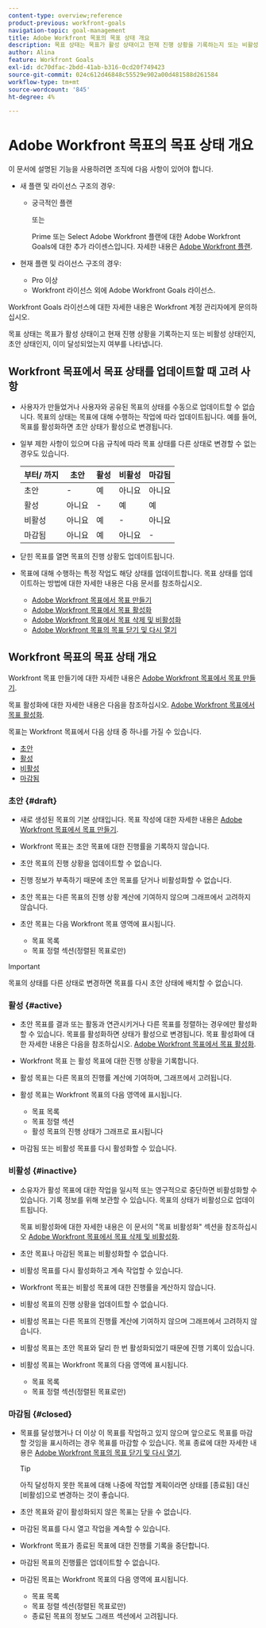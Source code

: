 ```yaml
---
content-type: overview;reference
product-previous: workfront-goals
navigation-topic: goal-management
title: Adobe Workfront 목표의 목표 상태 개요
description: 목표 상태는 목표가 활성 상태이고 현재 진행 상황을 기록하는지 또는 비활성 상태인지, 초안 상태인지, 이미 달성되었는지 여부를 나타냅니다.
author: Alina
feature: Workfront Goals
exl-id: dc70dfac-2bdd-41ab-b316-0cd20f749423
source-git-commit: 024c612d46848c55529e902a00d481588d261584
workflow-type: tm+mt
source-wordcount: '845'
ht-degree: 4%

---
```


# Adobe Workfront 목표의 목표 상태 개요

이 문서에 설명된 기능을 사용하려면 조직에 다음 사항이 있어야 합니다.

* 새 플랜 및 라이선스 구조의 경우:

   * 궁극적인 플랜

     또는

     Prime 또는 Select Adobe Workfront 플랜에 대한 Adobe Workfront Goals에 대한 추가 라이센스입니다. 자세한 내용은 [Adobe Workfront 플랜](https://www.workfront.com/plans).

* 현재 플랜 및 라이선스 구조의 경우:

   * Pro 이상
   * Workfront 라이선스 외에 Adobe Workfront Goals 라이선스.

Workfront Goals 라이선스에 대한 자세한 내용은 Workfront 계정 관리자에게 문의하십시오.

목표 상태는 목표가 활성 상태이고 현재 진행 상황을 기록하는지 또는 비활성 상태인지, 초안 상태인지, 이미 달성되었는지 여부를 나타냅니다.

## Workfront 목표에서 목표 상태를 업데이트할 때 고려 사항

* 사용자가 만들었거나 사용자와 공유된 목표의 상태를 수동으로 업데이트할 수 없습니다. 목표의 상태는 목표에 대해 수행하는 작업에 따라 업데이트됩니다. 예를 들어, 목표를 활성화하면 초안 상태가 활성으로 변경됩니다.
* 일부 제한 사항이 있으며 다음 규칙에 따라 목표 상태를 다른 상태로 변경할 수 없는 경우도 있습니다.

  | 부터/ 까지 | 초안 | 활성 | 비활성 | 마감됨 |
  |---|---|---|---|---|
  | 초안 | - | 예 | 아니요 | 아니요 |
  | 활성 | 아니요 | - | 예 | 예 |
  | 비활성 | 아니요 | 예 | - | 아니요 |
  | 마감됨 | 아니요 | 예 | 아니요 | - |

* 닫힌 목표를 열면 목표의 진행 상황도 업데이트됩니다.
* 목표에 대해 수행하는 특정 작업도 해당 상태를 업데이트합니다. 목표 상태를 업데이트하는 방법에 대한 자세한 내용은 다음 문서를 참조하십시오.

   * [Adobe Workfront 목표에서 목표 만들기](../../workfront-goals/goal-management/create-goals.md)
   * [Adobe Workfront 목표에서 목표 활성화](../../workfront-goals/goal-management/activate-goals.md)
   * [Adobe Workfront 목표에서 목표 삭제 및 비활성화](../../workfront-goals/goal-management/delete-and-deactivate-goals.md)
   * [Adobe Workfront 목표의 목표 닫기 및 다시 열기](../../workfront-goals/goal-management/close-and-reopen-goals.md)

## Workfront 목표의 목표 상태 개요

Workfront 목표 만들기에 대한 자세한 내용은 [Adobe Workfront 목표에서 목표 만들기](../../workfront-goals/goal-management/create-goals.md).

목표 활성화에 대한 자세한 내용은 다음을 참조하십시오. [Adobe Workfront 목표에서 목표 활성화](../../workfront-goals/goal-management/activate-goals.md).

목표는 Workfront 목표에서 다음 상태 중 하나를 가질 수 있습니다.

* [초안](#draft)
* [활성](#active)
* [비활성](#inactive)
* [마감됨](#closed)

### 초안 {#draft}

* 새로 생성된 목표의 기본 상태입니다. 목표 작성에 대한 자세한 내용은 [Adobe Workfront 목표에서 목표 만들기](../../workfront-goals/goal-management/create-goals.md).
* Workfront 목표는 초안 목표에 대한 진행률을 기록하지 않습니다.
* 초안 목표의 진행 상황을 업데이트할 수 없습니다.
* 진행 정보가 부족하기 때문에 초안 목표를 닫거나 비활성화할 수 없습니다.
* 초안 목표는 다른 목표의 진행 상황 계산에 기여하지 않으며 그래프에서 고려하지 않습니다.
* 초안 목표는 다음 Workfront 목표 영역에 표시됩니다.

   * 목표 목록
   * 목표 정렬 섹션(정렬된 목표로만)


>[!IMPORTANT]
>
>목표의 상태를 다른 상태로 변경하면 목표를 다시 초안 상태에 배치할 수 없습니다.

### 활성 {#active}

* 초안 목표를 결과 또는 활동과 연관시키거나 다른 목표를 정렬하는 경우에만 활성화 할 수 있습니다. 목표를 활성화하면 상태가 활성으로 변경됩니다. 목표 활성화에 대한 자세한 내용은 다음을 참조하십시오. [Adobe Workfront 목표에서 목표 활성화](../../workfront-goals/goal-management/activate-goals.md).
* Workfront 목표 는 활성 목표에 대한 진행 상황을 기록합니다.
* 활성 목표는 다른 목표의 진행률 계산에 기여하며, 그래프에서 고려됩니다.
* 활성 목표는 Workfront 목표의 다음 영역에 표시됩니다.

   * 목표 목록
   * 목표 정렬 섹션
   * 활성 목표의 진행 상태가 그래프로 표시됩니다

* 마감됨 또는 비활성 목표를 다시 활성화할 수 있습니다.

### 비활성 {#inactive}

* 소유자가 활성 목표에 대한 작업을 일시적 또는 영구적으로 중단하면 비활성화할 수 있습니다. 기록 정보를 위해 보관할 수 있습니다. 목표의 상태가 비활성으로 업데이트됩니다.

  목표 비활성화에 대한 자세한 내용은 이 문서의 &quot;목표 비활성화&quot; 섹션을 참조하십시오 [Adobe Workfront 목표에서 목표 삭제 및 비활성화](../../workfront-goals/goal-management/delete-and-deactivate-goals.md).

* 초안 목표나 마감된 목표는 비활성화할 수 없습니다.
* 비활성 목표를 다시 활성화하고 계속 작업할 수 있습니다.
* Workfront 목표는 비활성 목표에 대한 진행률을 계산하지 않습니다.
* 비활성 목표의 진행 상황을 업데이트할 수 없습니다.
* 비활성 목표는 다른 목표의 진행률 계산에 기여하지 않으며 그래프에서 고려하지 않습니다.
* 비활성 목표는 초안 목표와 달리 한 번 활성화되었기 때문에 진행 기록이 있습니다.
* 비활성 목표는 Workfront 목표의 다음 영역에 표시됩니다.

   * 목표 목록
   * 목표 정렬 섹션(정렬된 목표로만)

### 마감됨 {#closed}

* 목표를 달성했거나 더 이상 이 목표를 작업하고 있지 않으며 앞으로도 목표를 마감할 것임을 표시하려는 경우 목표를 마감할 수 있습니다. 목표 종료에 대한 자세한 내용은 [Adobe Workfront 목표의 목표 닫기 및 다시 열기](../../workfront-goals/goal-management/close-and-reopen-goals.md).

  >[!TIP]
  >
  >아직 달성하지 못한 목표에 대해 나중에 작업할 계획이라면 상태를 [종료됨] 대신 [비활성]으로 변경하는 것이 좋습니다.

* 초안 목표와 같이 활성화되지 않은 목표는 닫을 수 없습니다.
* 마감된 목표를 다시 열고 작업을 계속할 수 있습니다.
* Workfront 목표가 종료된 목표에 대한 진행률 기록을 중단합니다.
* 마감된 목표의 진행률은 업데이트할 수 없습니다.
* 마감된 목표는 Workfront 목표의 다음 영역에 표시됩니다.

   * 목표 목록
   * 목표 정렬 섹션(정렬된 목표로만)
   * 종료된 목표의 정보도 그래프 섹션에서 고려됩니다.
